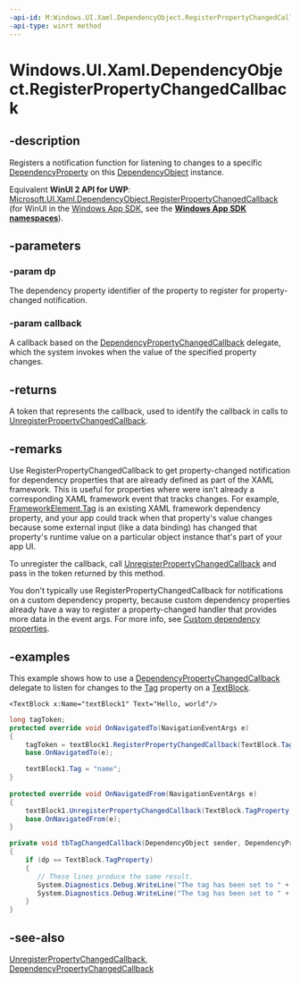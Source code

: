 ```yaml
---
-api-id: M:Windows.UI.Xaml.DependencyObject.RegisterPropertyChangedCallback(Windows.UI.Xaml.DependencyProperty,Windows.UI.Xaml.DependencyPropertyChangedCallback)
-api-type: winrt method
---
```


<!-- Method syntax
public long RegisterPropertyChangedCallback(Windows.UI.Xaml.DependencyProperty dp, Windows.UI.Xaml.DependencyPropertyChangedCallback callback)
-->

# Windows.UI.Xaml.DependencyObject.RegisterPropertyChangedCallback

## -description
Registers a notification function for listening to changes to a specific [DependencyProperty](dependencyproperty.md) on this [DependencyObject](dependencyobject.md) instance.

Equivalent **WinUI 2 API for UWP**: [Microsoft.UI.Xaml.DependencyObject.RegisterPropertyChangedCallback](/windows/winui/api/microsoft.ui.xaml.dependencyobject.registerpropertychangedcallback) (for WinUI in the [Windows App SDK](/windows/apps/windows-app-sdk/), see the **[Windows App SDK namespaces](/windows/windows-app-sdk/api/winrt/)**).

## -parameters
### -param dp
The dependency property identifier of the property to register for property-changed notification.

### -param callback
A callback based on the [DependencyPropertyChangedCallback](dependencypropertychangedcallback.md) delegate, which the system invokes when the value of the specified property changes.

## -returns
A token that represents the callback, used to identify the callback in calls to [UnregisterPropertyChangedCallback](dependencyobject_unregisterpropertychangedcallback_129400824.md).

## -remarks
Use RegisterPropertyChangedCallback to get property-changed notification for dependency properties that are already defined as part of the XAML framework. This is useful for properties where were isn't already a corresponding XAML framework event that tracks changes. For example, [FrameworkElement.Tag](frameworkelement_tag.md) is an existing XAML framework dependency property, and your app could track when that property's value changes because some external input (like a data binding) has changed that property's runtime value on a particular object instance that's part of your app UI.

To unregister the callback, call [UnregisterPropertyChangedCallback](dependencyobject_unregisterpropertychangedcallback_129400824.md) and pass in the token returned by this method.

You don't typically use RegisterPropertyChangedCallback for notifications on a custom dependency property, because custom dependency properties already have a way to register a property-changed handler that provides more data in the event args. For more info, see [Custom dependency properties](/windows/uwp/xaml-platform/custom-dependency-properties).

## -examples
This example shows how to use a [DependencyPropertyChangedCallback](dependencypropertychangedcallback.md) delegate to listen for changes to the [Tag](frameworkelement_tag.md) property on a [TextBlock](../windows.ui.xaml.controls/textblock.md).

```xaml
<TextBlock x:Name="textBlock1" Text="Hello, world"/>
```

```csharp
long tagToken;
protected override void OnNavigatedTo(NavigationEventArgs e)
{
    tagToken = textBlock1.RegisterPropertyChangedCallback(TextBlock.TagProperty, tbTagChangedCallback);
    base.OnNavigatedTo(e);

    textBlock1.Tag = "name";
}
 
protected override void OnNavigatedFrom(NavigationEventArgs e)
{
    textBlock1.UnregisterPropertyChangedCallback(TextBlock.TagProperty, tagToken);
    base.OnNavigatedFrom(e);
}

private void tbTagChangedCallback(DependencyObject sender, DependencyProperty dp)
{
    if (dp == TextBlock.TagProperty)
    {
       // These lines produce the same result.
       System.Diagnostics.Debug.WriteLine("The tag has been set to " + ((TextBlock)sender).Tag);
       System.Diagnostics.Debug.WriteLine("The tag has been set to " + sender.GetValue(dp));
    }
}
```



## -see-also
[UnregisterPropertyChangedCallback](dependencyobject_unregisterpropertychangedcallback_129400824.md), [DependencyPropertyChangedCallback](dependencypropertychangedcallback.md)
